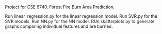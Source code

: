 Project for CSE 6740. Forest Fire Burn Area Prediction.

Run linear_regression.py for the linear regression model.
Run SVR.py for the SVR models.
Run NN.py for the NN model.
RUn skatterplots.py to generate graphs comparing individual features and are burned.
